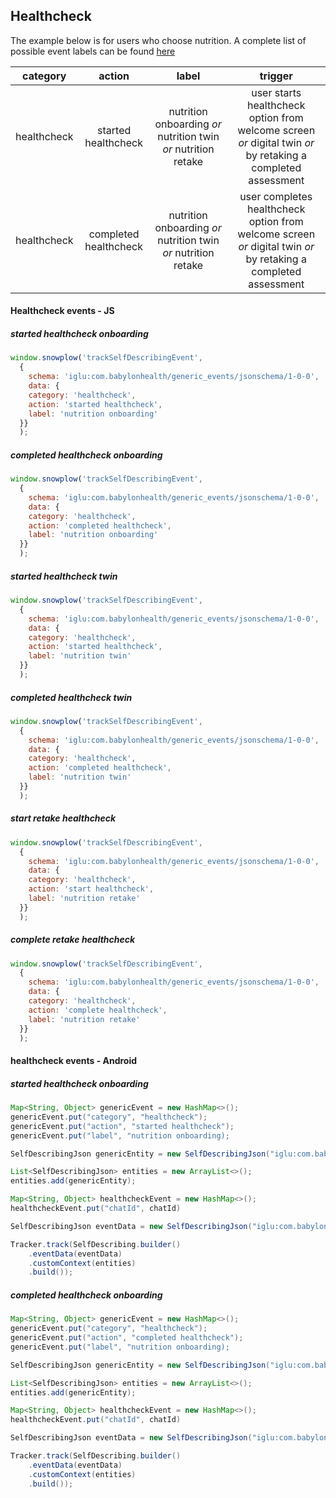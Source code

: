 ## Healthcheck

The example below is for users who choose nutrition. A complete list of possible event labels can be found [here](https://github.com/bs1cad/test/blob/master/healthcheck%20Event%20label.md)

**category**|**action**|**label**|**trigger**
:-----:|:-----:|:-----:|:-----:
healthcheck|started healthcheck|nutrition onboarding *or* nutrition twin *or* nutrition retake|user starts healthcheck option from welcome screen *or* digital twin *or* by retaking a completed assessment
healthcheck|completed healthcheck|nutrition onboarding *or* nutrition twin *or* nutrition retake|user completes healthcheck option from welcome screen *or* digital twin *or* by retaking a completed assessment


#### Healthcheck events - JS
##### started healthcheck onboarding
```JavaScript
window.snowplow('trackSelfDescribingEvent',
  {
    schema: 'iglu:com.babylonhealth/generic_events/jsonschema/1-0-0',
    data: {
    category: 'healthcheck',
    action: 'started healthcheck',
    label: 'nutrition onboarding'
  }}
  );
```
##### completed healthcheck onboarding
```JavaScript
window.snowplow('trackSelfDescribingEvent',
  {
    schema: 'iglu:com.babylonhealth/generic_events/jsonschema/1-0-0',
    data: {
    category: 'healthcheck',
    action: 'completed healthcheck',
    label: 'nutrition onboarding'
  }}
  );
```
##### started healthcheck twin
```JavaScript
window.snowplow('trackSelfDescribingEvent',
  {
    schema: 'iglu:com.babylonhealth/generic_events/jsonschema/1-0-0',
    data: {
    category: 'healthcheck',
    action: 'started healthcheck',
    label: 'nutrition twin'
  }}
  );
  ```
  ##### completed healthcheck twin
```JavaScript
window.snowplow('trackSelfDescribingEvent',
  {
    schema: 'iglu:com.babylonhealth/generic_events/jsonschema/1-0-0',
    data: {
    category: 'healthcheck',
    action: 'completed healthcheck',
    label: 'nutrition twin'
  }}
  );
  ```
  ##### start retake healthcheck
```JavaScript
window.snowplow('trackSelfDescribingEvent',
  {
    schema: 'iglu:com.babylonhealth/generic_events/jsonschema/1-0-0',
    data: {
    category: 'healthcheck',
    action: 'start healthcheck',
    label: 'nutrition retake'
  }}
  );
  ```
   ##### complete retake healthcheck
```JavaScript
window.snowplow('trackSelfDescribingEvent',
  {
    schema: 'iglu:com.babylonhealth/generic_events/jsonschema/1-0-0',
    data: {
    category: 'healthcheck',
    action: 'complete healthcheck',
    label: 'nutrition retake'
  }}
  );
```
#### healthcheck events - Android
##### started healthcheck onboarding
```java
Map<String, Object> genericEvent = new HashMap<>();
genericEvent.put("category", "healthcheck");
genericEvent.put("action", "started healthcheck");
genericEvent.put("label", "nutrition onboarding);

SelfDescribingJson genericEntity = new SelfDescribingJson("iglu:com.babylonhealth/generic_events/jsonschema/1-0-0", genericEvent);

List<SelfDescribingJson> entities = new ArrayList<>();
entities.add(genericEntity);

Map<String, Object> healthcheckEvent = new HashMap<>();
healthcheckEvent.put("chatId", chatId)

SelfDescribingJson eventData = new SelfDescribingJson("iglu:com.babylonhealth/healthcheck/jsonschema/1-0-0", chatId);

Tracker.track(SelfDescribing.builder()
    .eventData(eventData)
    .customContext(entities)
    .build());
```
##### completed healthcheck onboarding
```java
Map<String, Object> genericEvent = new HashMap<>();
genericEvent.put("category", "healthcheck");
genericEvent.put("action", "completed healthcheck");
genericEvent.put("label", "nutrition onboarding);

SelfDescribingJson genericEntity = new SelfDescribingJson("iglu:com.babylonhealth/generic_events/jsonschema/1-0-0", genericEvent);

List<SelfDescribingJson> entities = new ArrayList<>();
entities.add(genericEntity);

Map<String, Object> healthcheckEvent = new HashMap<>();
healthcheckEvent.put("chatId", chatId)

SelfDescribingJson eventData = new SelfDescribingJson("iglu:com.babylonhealth/healthcheck/jsonschema/1-0-0", chatId);

Tracker.track(SelfDescribing.builder()
    .eventData(eventData)
    .customContext(entities)
    .build());
```

